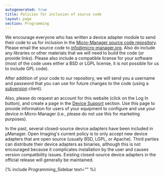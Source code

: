 ```yaml
---
autogenerated: true
title: Policies for inclusion of source code
layout: page
section: Programming
---
```


We encourage everyone who has written a device adapter module to send
their code to us for inclusion in the [Micro-Manager source code
repository](https://valelab.ucsf.edu/svn/micromanager2/trunk/). Please
email the source code to <info@micro-manager.org>. Also do include any
libraries or other materials that we will need to build the code (or
provide links). Please also include a compatible license for your
software (most of the code uses either a BSD or LGPL license, it is not
possible for us to include GPL code).

After addition of your code to our repository, we will send you a
username and password that you can use for future changes to the code
(using a [subversion](http://subversion.tigris.org/) client).

Also, please do request an account for this website (click on the Log In
button), and create a page in the [Device
Support](Device_Support "wikilink") section. Use this page to provide
information for users of your equipment to configure and use your device
in Micro-Manager (i.e., please do not use this for marketing purposes).

In the past, several closed-source device adapters have been included in
µManager. Open Imaging's current policy is to only accept new device
adapters that are open source (usually BSD, LGPL, or Apache). Third
parties can distribute their device adapters as binaries, although this
is not encouraged because it complicates installation by the user and
causes version compatibility issues. Existing closed-source device
adapters in the official release will generally be maintained.

{% include Programming_Sidebar text="" %}
